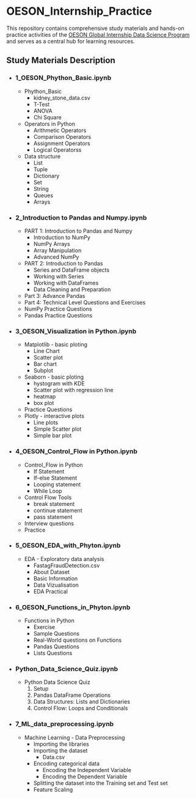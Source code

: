 # OESON_Internship_Practice
This repository contains comprehensive study materials and hands-on practice activities of the 
<a href="https://oesonlearning.com/ogtip/data-science-program" target="_blank" rel="noopener">OESON Global Internship Data Science Program</a> and serves as a central hub for learning resources.
## Study Materials Description

- ### 1_OESON_Phython_Basic.ipynb
    * Phython_Basic
      - kidney_stone_data.csv
      - T-Test
      - ANOVA
      - Chi Square
    * Operators in Python 
      - Arithmetic Operators
      - Comparison Operators 
      - Assignment Operators
      - Logical Operatorss
    * Data structure
       - List
       - Tuple
      - Dictionary
       - Set
       - String
       - Queues
       - Arrays
- ### 2_Introduction to Pandas and Numpy.ipynb
    * PART 1: Introduction to Pandas and Numpy
      - Introduction to NumPy
      - NumPy Arrays
      - Array Manipulation
      - Advanced NumPy
    * PART 2: Introduction to Pandas
      - Series and DataFrame objects
      - Working with Series
      - Working with DataFrames
      - Data Cleaning and Preparation
    * Part 3: Advance Pandas
    * Part 4: Technical Level Questions and Exercises
    * NumPy Practice Questions
    * Pandas Practice Questions
- ### 3_OESON_Visualization in Python.ipynb
    * Matplotlib - basic ploting
      - Line Chart
      - Scatter plot
      - Bar chart
      - Subplot
    * Seaborn - basic ploting
      - hystogram with KDE
      - Scatter plot with regression line
      - heatmap
      - box plot
    * Practice Questions
    * Plotly - interactive plots
      - Line plots
      - Simple Scatter plot
      - Simple bar plot
- ### 4_OESON_Control_Flow in Python.ipynb
    * Control_Flow in Python 
      - If Statement
      - If-else Statement
      - Looping statement
      - While Loop
    * Control Flow Tools
      - break statement
      - continue statement
      - pass statement
    * Interview questions
    * Practice
- ### 5_OESON_EDA_with_Phyton.ipynb
    * EDA - Exploratory data analysis
      - FastagFraudDetection.csv
      - About Dataset
      - Basic Information
      - Data Vizualisation
      - EDA Practical
- ### 6_OESON_Functions_in_Phyton.ipynb
    * Functions in Python
      - Exercise
      - Sample Questions
      - Real-World questions on Functions
      - Pandas Questions 
      - Lists Questions
- ### Python_Data_Science_Quiz.ipynb
    * Python Data Science Quiz
      1. Setup
      2. Pandas DataFrame Operations
      3. Data Structures: Lists and Dictionaries
      4. Control Flow: Loops and Conditionals
- ### 7_ML_data_preprocessing.ipynb
    * Machine Learning - Data Preprocessing
      - Importing the libraries
      - Importing the dataset
         - Data.csv
      - Encoding categorical data
         - Encoding the Independent Variable
         - Encoding the Dependent Variable
      - Splitting the dataset into the Training set and Test set
      - Feature Scaling
     
